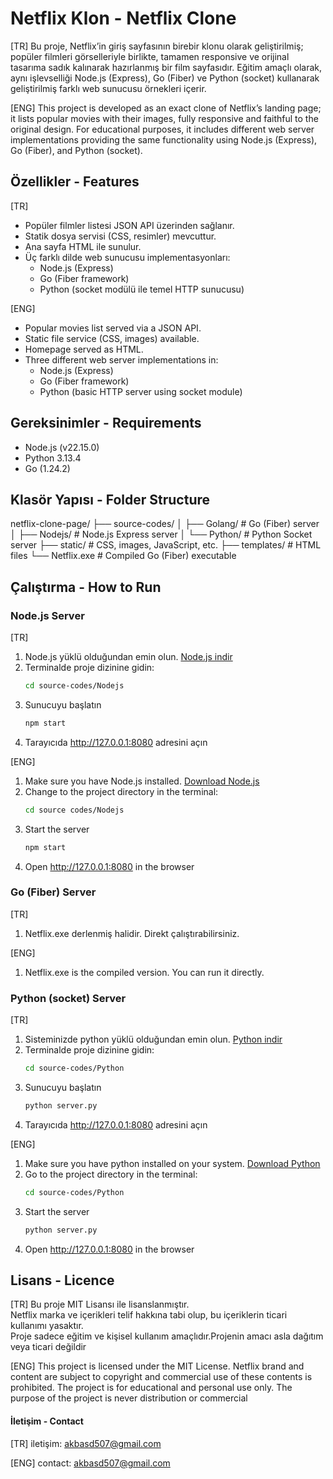 # Netflix Klon - Netflix Clone

[TR]
Bu proje, Netflix’in giriş sayfasının birebir klonu olarak geliştirilmiş; popüler filmleri görselleriyle birlikte, tamamen responsive ve orijinal tasarıma sadık kalınarak hazırlanmış bir film sayfasıdır. Eğitim amaçlı olarak, aynı işlevselliği Node.js (Express), Go (Fiber) ve Python (socket) kullanarak geliştirilmiş farklı web sunucusu örnekleri içerir.

[ENG]
This project is developed as an exact clone of Netflix’s landing page; it lists popular movies with their images, fully responsive and faithful to the original design. For educational purposes, it includes different web server implementations providing the same functionality using Node.js (Express), Go (Fiber), and Python (socket).


## Özellikler - Features

[TR]
- Popüler filmler listesi JSON API üzerinden sağlanır.
- Statik dosya servisi (CSS, resimler) mevcuttur.
- Ana sayfa HTML ile sunulur.
- Üç farklı dilde web sunucusu implementasyonları:
  - Node.js (Express)
  - Go (Fiber framework)
  - Python (socket modülü ile temel HTTP sunucusu)

[ENG]
- Popular movies list served via a JSON API.
- Static file service (CSS, images) available.
- Homepage served as HTML.
- Three different web server implementations in:
  - Node.js (Express)
  - Go (Fiber framework)
  - Python (basic HTTP server using socket module)


## Gereksinimler - Requirements

- Node.js (v22.15.0)
- Python 3.13.4
- Go (1.24.2)


## Klasör Yapısı - Folder Structure

netflix-clone-page/
├── source-codes/
│ ├── Golang/ # Go (Fiber) server
│ ├── Nodejs/ # Node.js Express server
│ └── Python/ # Python Socket server 
├── static/ # CSS, images, JavaScript, etc. 
├── templates/ # HTML files 
└── Netflix.exe # Compiled Go (Fiber) executable 



## Çalıştırma - How to Run

### Node.js Server

[TR]
1. Node.js yüklü olduğundan emin olun. [Node.js indir](https://nodejs.org/)
2. Terminalde proje dizinine gidin:
   ```bash
   cd source-codes/Nodejs
3. Sunucuyu başlatın
   ```bash
   npm start
4. Tarayıcıda http://127.0.0.1:8080 adresini açın

[ENG]
1. Make sure you have Node.js installed. [Download Node.js](https://nodejs.org/)
2. Change to the project directory in the terminal:
   ``` bash
   cd source codes/Nodejs
3. Start the server
   ``` bash
   npm start
4. Open http://127.0.0.1:8080 in the browser



### Go (Fiber) Server

[TR]
1. Netflix.exe derlenmiş halidir. Direkt çalıştırabilirsiniz.

[ENG]
1. Netflix.exe is the compiled version. You can run it directly.


### Python (socket) Server

[TR]
1. Sisteminizde python yüklü olduğundan emin olun. [Python indir](https://python.org/)
2. Terminalde proje dizinine gidin:
   ```bash
   cd source-codes/Python
3. Sunucuyu başlatın
   ```bash
   python server.py
4. Tarayıcıda http://127.0.0.1:8080 adresini açın

[ENG]
1. Make sure you have python installed on your system. [Download Python](https://python.org/)
2. Go to the project directory in the terminal:
   ```bash
   cd source-codes/Python
3. Start the server
   ```bash
   python server.py
4. Open http://127.0.0.1:8080 in the browser


## Lisans - Licence

[TR]
Bu proje MIT Lisansı ile lisanslanmıştır.  
Netflix marka ve içerikleri telif hakkına tabi olup, bu içeriklerin ticari kullanımı yasaktır.  
Proje sadece eğitim ve kişisel kullanım amaçlıdır.Projenin amacı asla dağıtım veya ticari değildir

[ENG]
This project is licensed under the MIT License.
Netflix brand and content are subject to copyright and commercial use of these contents is prohibited.
The project is for educational and personal use only. The purpose of the project is never distribution or commercial


#### İletişim - Contact

[TR]
iletişim: akbasd507@gmail.com

[ENG]
contact: akbasd507@gmail.com